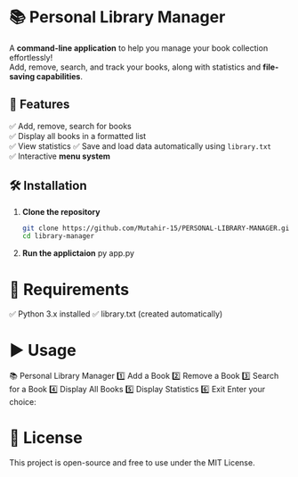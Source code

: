 # 📚 Personal Library Manager

A **command-line application** to help you manage your book collection effortlessly!  
Add, remove, search, and track your books, along with statistics and **file-saving capabilities**.  

## 🚀 Features
✅ Add, remove, search for books  
✅ Display all books in a formatted list  
✅ View statistics 
✅ Save and load data automatically using `library.txt`  
✅ Interactive **menu system**  

## 🛠️ Installation

1. **Clone the repository**  
   ```sh
   git clone https://github.com/Mutahir-15/PERSONAL-LIBRARY-MANAGER.git
   cd library-manager

2. **Run the applictaion**
   py app.py

# 📌 Requirements
✅ Python 3.x installed
✅ library.txt (created automatically)

# ▶️ Usage
📚 Personal Library Manager
1️⃣ Add a Book
2️⃣ Remove a Book
3️⃣ Search for a Book
4️⃣ Display All Books
5️⃣ Display Statistics
6️⃣ Exit
Enter your choice:

# 📜 License
This project is open-source and free to use under the MIT License.
